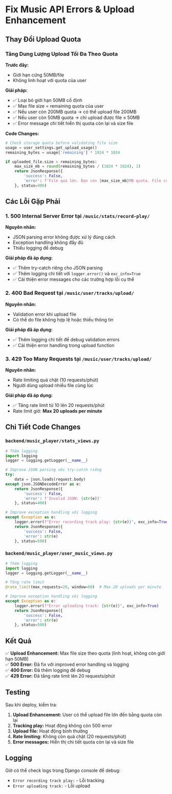 # Fix Music API Errors & Upload Enhancement

## Thay Đổi Upload Quota

### **Tăng Dung Lượng Upload Tối Đa Theo Quota**
**Trước đây:**
- Giới hạn cứng 50MB/file
- Không linh hoạt với quota của user

**Giải pháp:**
- ✅ Loại bỏ giới hạn 50MB cố định
- ✅ Max file size = remaining quota của user
- ✅ Nếu user còn 200MB quota → có thể upload file 200MB
- ✅ Nếu user còn 50MB quota → chỉ upload được file ≤ 50MB
- ✅ Error message chi tiết hiển thị quota còn lại và size file

**Code Changes:**
```python
# Check storage quota before validating file size
usage = user_settings.get_upload_usage()
remaining_bytes = usage['remaining'] * 1024 * 1024

if uploaded_file.size > remaining_bytes:
    max_size_mb = round(remaining_bytes / (1024 * 1024), 1)
    return JsonResponse({
        'success': False,
        'error': f'File quá lớn. Bạn còn {max_size_mb}MB quota. File của bạn là {round(uploaded_file.size / (1024 * 1024), 1)}MB.'
    }, status=400)
```

## Các Lỗi Gặp Phải

### 1. **500 Internal Server Error** tại `/music/stats/record-play/`
**Nguyên nhân:**
- JSON parsing error không được xử lý đúng cách
- Exception handling không đầy đủ
- Thiếu logging để debug

**Giải pháp đã áp dụng:**
- ✅ Thêm try-catch riêng cho JSON parsing
- ✅ Thêm logging chi tiết với `logger.error()` và `exc_info=True`
- ✅ Cải thiện error messages cho các trường hợp lỗi cụ thể

### 2. **400 Bad Request** tại `/music/user/tracks/upload/`
**Nguyên nhân:**
- Validation error khi upload file
- Có thể do file không hợp lệ hoặc thiếu thông tin

**Giải pháp đã áp dụng:**
- ✅ Thêm logging chi tiết để debug validation errors
- ✅ Cải thiện error handling trong upload function

### 3. **429 Too Many Requests** tại `/music/user/tracks/upload/`
**Nguyên nhân:**
- Rate limiting quá chặt (10 requests/phút)
- Người dùng upload nhiều file cùng lúc

**Giải pháp đã áp dụng:**
- ✅ Tăng rate limit từ 10 lên 20 requests/phút
- Rate limit giờ: **Max 20 uploads per minute**

## Chi Tiết Code Changes

### `backend/music_player/stats_views.py`
```python
# Thêm logging
import logging
logger = logging.getLogger(__name__)

# Improve JSON parsing với try-catch riêng
try:
    data = json.loads(request.body)
except json.JSONDecodeError as e:
    return JsonResponse({
        'success': False,
        'error': f'Invalid JSON: {str(e)}'
    }, status=400)

# Improve exception handling với logging
except Exception as e:
    logger.error(f"Error recording track play: {str(e)}", exc_info=True)
    return JsonResponse({
        'success': False,
        'error': str(e)
    }, status=500)
```

### `backend/music_player/user_music_views.py`
```python
# Thêm logging
import logging
logger = logging.getLogger(__name__)

# Tăng rate limit
@rate_limit(max_requests=20, window=60)  # Max 20 uploads per minute

# Improve exception handling với logging
except Exception as e:
    logger.error(f"Error uploading track: {str(e)}", exc_info=True)
    return JsonResponse({
        'success': False,
        'error': str(e)
    }, status=500)
```

## Kết Quả

✅ **Upload Enhancement:** Max file size theo quota (linh hoạt, không còn giới hạn 50MB)  
✅ **500 Error:** Đã fix với improved error handling và logging  
✅ **400 Error:** Đã thêm logging để debug  
✅ **429 Error:** Đã tăng rate limit lên 20 requests/phút  

## Testing

Sau khi deploy, kiểm tra:
1. **Upload Enhancement:** User có thể upload file lớn đến bằng quota còn lại
2. **Tracking play:** Hoạt động không còn 500 error
3. **Upload file:** Hoạt động bình thường
4. **Rate limiting:** Không còn quá chặt (20 requests/phút)
5. **Error messages:** Hiển thị chi tiết quota còn lại và size file

## Logging

Giờ có thể check logs trong Django console để debug:
- `Error recording track play:` - Lỗi tracking
- `Error uploading track:` - Lỗi upload

